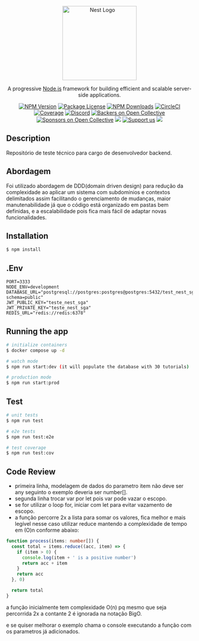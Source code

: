 <p align="center">
  <a href="http://nestjs.com/" target="blank"><img src="https://nestjs.com/img/logo-small.svg" width="200" alt="Nest Logo" /></a>
</p>

<p align="center">A progressive <a href="http://nodejs.org" target="_blank">Node.js</a> framework for building efficient and scalable server-side applications.</p>
    <p align="center">
<a href="https://www.npmjs.com/~nestjscore" target="_blank"><img src="https://img.shields.io/npm/v/@nestjs/core.svg" alt="NPM Version" /></a>
<a href="https://www.npmjs.com/~nestjscore" target="_blank"><img src="https://img.shields.io/npm/l/@nestjs/core.svg" alt="Package License" /></a>
<a href="https://www.npmjs.com/~nestjscore" target="_blank"><img src="https://img.shields.io/npm/dm/@nestjs/common.svg" alt="NPM Downloads" /></a>
<a href="https://circleci.com/gh/nestjs/nest" target="_blank"><img src="https://img.shields.io/circleci/build/github/nestjs/nest/master" alt="CircleCI" /></a>
<a href="https://coveralls.io/github/nestjs/nest?branch=master" target="_blank"><img src="https://coveralls.io/repos/github/nestjs/nest/badge.svg?branch=master#9" alt="Coverage" /></a>
<a href="https://discord.gg/G7Qnnhy" target="_blank"><img src="https://img.shields.io/badge/discord-online-brightgreen.svg" alt="Discord"/></a>
<a href="https://opencollective.com/nest#backer" target="_blank"><img src="https://opencollective.com/nest/backers/badge.svg" alt="Backers on Open Collective" /></a>
<a href="https://opencollective.com/nest#sponsor" target="_blank"><img src="https://opencollective.com/nest/sponsors/badge.svg" alt="Sponsors on Open Collective" /></a>
  <a href="https://paypal.me/kamilmysliwiec" target="_blank"><img src="https://img.shields.io/badge/Donate-PayPal-ff3f59.svg"/></a>
    <a href="https://opencollective.com/nest#sponsor"  target="_blank"><img src="https://img.shields.io/badge/Support%20us-Open%20Collective-41B883.svg" alt="Support us"></a>
  <a href="https://twitter.com/nestframework" target="_blank"><img src="https://img.shields.io/twitter/follow/nestframework.svg?style=social&label=Follow"></a>
</p>
  <!--[![Backers on Open Collective](https://opencollective.com/nest/backers/badge.svg)](https://opencollective.com/nest#backer)
  [![Sponsors on Open Collective](https://opencollective.com/nest/sponsors/badge.svg)](https://opencollective.com/nest#sponsor)-->

## Description

Repositório de teste técnico para cargo de desenvolvedor backend.

## Abordagem

Foi utilizado abordagem de DDD(domain driven design) para redução da complexidade ao aplicar um sistema com subdomínios e contextos delimitados assim facilitando o gerenciamento de mudanças, maior manutenabilidade já que o código está organizado em pastas bem definidas, e a escalabilidade pois fica mais fácil de adaptar novas funcionalidades.

## Installation

```bash
$ npm install
```

## .Env

```
PORT=3333
NODE_ENV=development
DATABASE_URL="postgresql://postgres:postgres@postgres:5432/test_nest_sga?schema=public"
JWT_PUBLIC_KEY="teste_nest_sga"
JWT_PRIVATE_KEY="teste_nest_sga"
REDIS_URL="redis://redis:6378"

```

## Running the app

```bash
# initialize containers
$ docker compose up -d

# watch mode
$ npm run start:dev (it will populate the database with 30 tutorials)

# production mode
$ npm run start:prod
```

## Test

```bash
# unit tests
$ npm run test

# e2e tests
$ npm run test:e2e

# test coverage
$ npm run test:cov
```

## Code Review

- primeira linha, modelagem de dados do parametro item não deve ser any seguinto o exemplo deveria ser number[].
- segunda linha trocar var por let pois var pode vazar o escopo.
- se for utilizar o loop for, iniciar com let para evitar vazamento de escopo.
- a função percorre 2x a lista para somar os valores, fica melhor e mais legível nesse caso utilizar reduce mantendo a complexidade de tempo em (O)n conforme abaixo:

```typescript
function process(items: number[]) {
  const total = items.reduce((acc, item) => {
    if (item > 0) {
      console.log(item + ' is a positive number')
      return acc + item
    }
    return acc
  }, 0)

  return total
}
```

a função inicialmente tem complexidade O(n) pq mesmo que seja percorrida 2x a contante 2 é ignorada na notação BigO.

e se quiser melhorar o exemplo chama o console executando a função com os parametros já adicionados.
